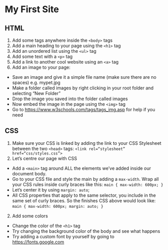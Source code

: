 # My First Site

## HTML

1.  Add some tags anywhere inside the `<body>` tags
2.  Add a main heading to your page using the `<h1>` tag
3.  Add an unordered list using the `<ul>` tag
4.  Add some text with a `<p>` tag
5.  Add a link to another cool website using an `<a>` tag
6.  Add an image to your page:

- Save an image and give it a simple file name (make sure there are no spaces) e.g. mypet.jpg
- Make a folder called images by right clicking in your root folder and selecting “New Folder”
- Drop the image you saved into the folder called images
- Now embed the image in the page using the `<img>` tag
- Go to https://www.w3schools.com/tags/tags_img.asp for help if you need

## CSS

1. Make sure your CSS is linked by adding the link to your CSS Stylesheet between the two `<head>` tags: `<link rel=“stylesheet” href=“css/styles.css”>`
2. Let’s centre our page with CSS

- Add a `<main>` tag around ALL the elements we’ve added inside our document body.
- Go to your CSS file and style the main by adding a `max-width`. Wrap all your CSS rules inside curly braces like this: `main { max-width: 600px; }`
- Let’s center it by using `margin: auto`;
- All CSS properties that apply to the same selector, you include in the same set of curly braces. So the
  finishes CSS above would look like: `main { max-width: 600px; margin: auto; }`

2. Add some colors

- Change the color of the `<h1>` tag
- Try changing the background color of the body and see what happens
- Try adding a custom font by yourself by going to https://fonts.google.com
